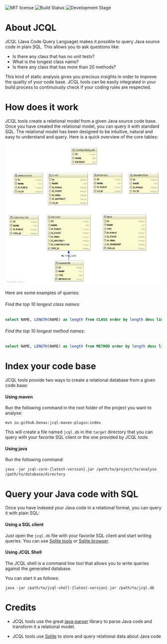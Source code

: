 ![MIT license](http://img.shields.io/badge/license-MIT-brightgreen.svg?style=flat)
![Build Status](https://travis-ci.org/benas/jcql.svg?branch=master)
![Development Stage](https://img.shields.io/badge/development%20stage-alpha-orange.svg)

# About JCQL

JCQL (Java Code Query Language) makes it possible to query Java source code in plain SQL. This allows you to ask questions like:

* Is there any class that has no unit tests?
* What is the longest class name?
* Is there any class that has more than 20 methods?

This kind of static analysis gives you precious insights in order to improve the quality of your code base.
JCQL tools can be easily integrated in your build process to continuously check if your coding rules are respected.

# How does it work

JCQL tools create a relational model from a given Java source code base. Once you have created the relational model, you can
query it with standard SQL. The relational model has been designed to be intuitive, natural and easy to understand and query.
Here is a quick overview of the core tables:

![ER diagram](https://raw.githubusercontent.com/benas/jcql/master/jcql-erd.png)

Here are some examples of queries:

###### Find the top 10 longest class names:

```sql
select NAME, LENGTH(NAME) as length from CLASS order by length desc limit 10
```

###### Find the top 10 longest method names:

```sql
select NAME, LENGTH(NAME) as length from METHOD order by length desc limit 10
```

# Index your code base

JCQL tools provide two ways to create a relational database from a given code base:

#### Using maven

Run the following command in the root folder of the project you want to analyse:

```
mvn io.github.benas:jcql-maven-plugin:index
```

This will create a file named `jcql.db` in the `target` directory that you can
query with your favorite SQL client or the one provided by JCQL tools

#### Using java

Run the following command:

```
java -jar jcql-core-{latest-version}.jar /path/to/project/to/analyse /path/to/database/directory
```

# Query your Java code with SQL

Once you have indexed your Java code in a relational format, you can query it with plain SQL:

#### Using a SQL client

Just open the `jcql.db` file with your favorite SQL client and start writing queries. You can use [Sqlite tools](https://www.sqlite.org/download.html) or [Sqlite browser](http://sqlitebrowser.org/).

#### Using JCQL Shell

The JCQL shell is a command line tool that allows you to write queries against the generated database.

You can start it as follows:

```
java -jar /path/to/jcql-shell-{latest-version}.jar /path/to/jcql.db
```

# Credits

* JCQL tools use the great [java-parser](https://github.com/javaparser/javaparser) library to parse Java code and transform it a relational model.

* JCQL tools use [Sqlite](https://www.sqlite.org) to store and query relational data about Java code

